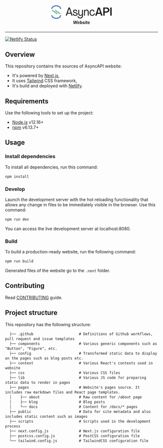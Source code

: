 <h5 align="center">
  <img src="./.github/assets/logo.png" alt="AsyncAPI logo" width="200">
  <br>
  Website
</h5>

---

[![Netlify Status](https://api.netlify.com/api/v1/badges/b2137407-b765-46c4-95b5-a72d9b1592ab/deploy-status)](https://app.netlify.com/sites/asyncapi-website/deploys)

## Overview

This repository contains the sources of AsyncAPI website:

- It's powered by [Next.js](https://nextjs.org/), 
- It uses [Tailwind](https://tailwindcss.com/) CSS framework,
- It's build and deployed with [Netlify](https://www.netlify.com/).

## Requirements

Use the following tools to set up the project:

- [Node.js](https://nodejs.org/) v12.16+
- [npm](https://www.npmjs.com/) v6.13.7+

## Usage

### Install dependencies

To install all dependencies, run this command:

```bash
npm install
```

### Develop

Launch the development server with the hot reloading functionality that allows any change in files to be immediately visible in the browser. Use this command:

```bash
npm run dev
```

You can access the live development server at localhost:8080.

### Build

To build a production-ready website, run the following command:

```bash
npm run build
```

Generated files of the website go to the `.next` folder.

## Contributing

Read [CONTRIBUTING](CONTRIBUTING.md) guide.

## Project structure

This repository has the following structure:

```text
  ├── .github                     # Definitions of Github workflows, pull request and issue templates
  ├── components                  # Various generic components such as "Button", "Figure", etc.
  ├── config                      # Transformed static data to display on the pages such as blog posts etc.
  ├── context                     # Various React's contexts used in website
  ├── css                         # Various CSS files
  ├── lib                         # Various JS code for preparing static data to render in pages
  ├── pages                       # Website's pages source. It includes raw markdown files and React page templates.
  │    ├── about                  # Raw content for /about page
  │    ├── blog                   # Blog posts
  │    └── docs                   # Content for /docs/* pages
  ├── public                      # Data for site metadata and also includes static content such as images
  ├── scripts                     # Scripts used in the development process
  ├── next.config.js              # Next.js configuration file
  ├── postcss.config.js           # PostCSS configuration file
  └── tailwind.config.js          # TailwindCSS configuration file
```

<!-- If you make any changes in the project structure, remember to update it. -->
